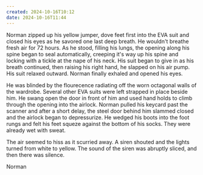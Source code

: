 ```yaml
---
created: 2024-10-16T10:12
date: 2024-10-16T11:44
---
```


Norman zipped up his yellow jumper, dove feet first into the EVA suit and closed his eyes as he savored one last deep breath. He wouldn't breathe fresh air for 72 hours. As he stood, filling his lungs, the opening along his spine began to seal automatically, creeping it's way up his spine and locking with a tickle at the nape of his neck. His suit began to give in as his breath continued, then raising his right hand, he slapped on his air pump. His suit relaxed outward. Norman finally exhaled and opened his eyes.

He was blinded by the flourecence radiating off the worn octagonal walls of the wardrobe. Several other EVA suits were left strapped in place beside him. He swang open the door in front of him and used hand holds to climb through the opening into the airlock. Norman pulled his keycard past the scanner and after a short delay, the steel door behind him slammed closed and the airlock began to depressurize. He wedged his boots into the foot rungs and felt his feet squeze against the bottom of his socks. They were already wet with sweat.

The air seemed to hiss as it scurried away. A siren shouted and the lights turned from white to yellow. The sound of the siren was abruptly sliced, and then there was silence.

Norman 